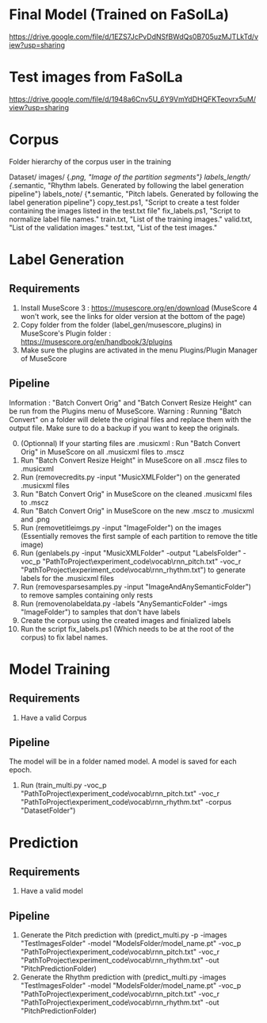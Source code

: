 ﻿# Final Model (Trained on FaSolLa)
https://drive.google.com/file/d/1EZS7JcPvDdNSfBWdQs0B705uzMJTLkTd/view?usp=sharing

# Test images from FaSolLa
https://drive.google.com/file/d/1948a6Cnv5U_6Y9VmYdDHQFKTeovrx5uM/view?usp=sharing

# Corpus
Folder hierarchy of the corpus user in the training

Dataset/
        images/
            {*.png, "Image of the partition segments"}
        labels_length/
            {*.semantic, "Rhythm labels. Generated by following the label generation pipeline"}
        labels_note/
            {*.semantic, "Pitch labels. Generated by following the label generation pipeline"}
        copy_test.ps1, "Script to create a test folder containing the images listed in the test.txt file"
        fix_labels.ps1, "Script to normalize label file names."
        train.txt, "List of the training images."
        valid.txt, "List of the validation images."
        test.txt, "List of the test images."
        
# Label Generation

## Requirements
1. Install MuseScore 3 : https://musescore.org/en/download (MuseScore 4 won't work, see the links for older version at the bottom of the page)
2. Copy folder from the folder (label_gen/musescore_plugins) in MuseScore's Plugin folder : https://musescore.org/en/handbook/3/plugins
3. Make sure the plugins are activated in the menu Plugins/Plugin Manager of MuseScore

## Pipeline
Information : "Batch Convert Orig" and "Batch Convert Resize Height" can be run from the Plugins menu of MuseScore.
Warning     : Running "Batch Convert" on a folder will delete the original files and replace them with the output file. Make sure to do a backup if you want to keep the originals.

0. (Optionnal) If your starting files are .musicxml : Run "Batch Convert Orig" in MuseScore on all .musicxml files to .mscz
1. Run "Batch Convert Resize Height" in MuseScore on all .mscz files to .musicxml
2. Run (removecredits.py -input "MusicXMLFolder") on the generated .musicxml files
3. Run "Batch Convert Orig" in MuseScore on the cleaned .musicxml files to .mscz
4. Run "Batch Convert Orig" in MuseScore on the new .mscz to .musicxml and .png
5. Run (removetitleimgs.py -input "ImageFolder") on the images (Essentially removes the first sample of each partition to remove the title image)
6. Run (genlabels.py -input "MusicXMLFolder" -output "LabelsFolder" -voc_p "PathToProject\experiment_code\vocab\rnn_pitch.txt" -voc_r "PathToProject\experiment_code\vocab\rnn_rhythm.txt") to generate labels for the .musicxml files
7. Run (removesparsesamples.py -input "ImageAndAnySemanticFolder") to remove samples containing only rests
8. Run (removenolabeldata.py -labels "AnySemanticFolder" -imgs "ImageFolder") to samples that don't have labels
9. Create the corpus using the created images and finialized labels
10. Run the script fix_labels.ps1 (Which needs to be at the root of the corpus) to fix label names.

# Model Training

## Requirements
1. Have a valid Corpus

## Pipeline
The model will be in a folder named model. A model is saved for each epoch.

1. Run (train_multi.py -voc_p "PathToProject\experiment_code\vocab\rnn_pitch.txt" -voc_r "PathToProject\experiment_code\vocab\rnn_rhythm.txt" -corpus "DatasetFolder")

# Prediction

## Requirements
1. Have a valid model

## Pipeline

1. Generate the Pitch prediction with (predict_multi.py -p -images "TestImagesFolder" -model "ModelsFolder/model_name.pt" -voc_p "PathToProject\experiment_code\vocab\rnn_pitch.txt" -voc_r "PathToProject\experiment_code\vocab\rnn_rhythm.txt" -out "PitchPredictionFolder)
2. Generate the Rhythm prediction with (predict_multi.py -images "TestImagesFolder" -model "ModelsFolder/model_name.pt" -voc_p "PathToProject\experiment_code\vocab\rnn_pitch.txt" -voc_r "PathToProject\experiment_code\vocab\rnn_rhythm.txt" -out "PitchPredictionFolder)